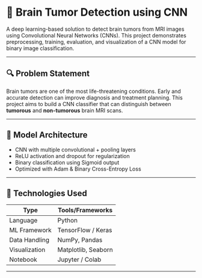 # 🧠 Brain Tumor Detection using CNN

A deep learning-based solution to detect brain tumors from MRI images using Convolutional Neural Networks (CNNs). This project demonstrates preprocessing, training, evaluation, and visualization of a CNN model for binary image classification.

---

## 🔍 Problem Statement

Brain tumors are one of the most life-threatening conditions. Early and accurate detection can improve diagnosis and treatment planning. This project aims to build a CNN classifier that can distinguish between **tumorous** and **non-tumorous** brain MRI scans.

---

## 🧠 Model Architecture

- CNN with multiple convolutional + pooling layers
- ReLU activation and dropout for regularization
- Binary classification using Sigmoid output
- Optimized with Adam & Binary Cross-Entropy Loss

---

## 🚀 Technologies Used

| Type          | Tools/Frameworks                     |
|---------------|--------------------------------------|
| Language      | Python                               |
| ML Framework  | TensorFlow / Keras                   |
| Data Handling | NumPy, Pandas                        |
| Visualization | Matplotlib, Seaborn                  |
| Notebook      | Jupyter / Colab                      |

---
